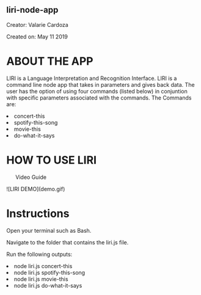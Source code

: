 ## liri-node-app

Creator: Valarie Cardoza

Created on: May 11 2019

# ABOUT THE APP

LIRI is a Language Interpretation and Recognition Interface. LIRI is a command line node app that takes in parameters and gives back data. The user has the option of using four commands (listed below) in conjuntion with specific parameters associated with the commands. The Commands are:

<li> concert-this </li>

<li> spotify-this-song </li>

<li> movie-this </li>

<li> do-what-it-says </li>

# HOW TO USE LIRI

<ul> Video Guide </ul>
![LIRI DEMO](demo.gif)

# Instructions

Open your terminal such as Bash. <br>

Navigate to the folder that contains the liri.js file. <br>

Run the following outputs: <br>

<li>node liri.js concert-this</li>
<li>node liri.js spotify-this-song</li>
<li>node liri.js movie-this</li>
<li>node liri.js do-what-it-says</li>
